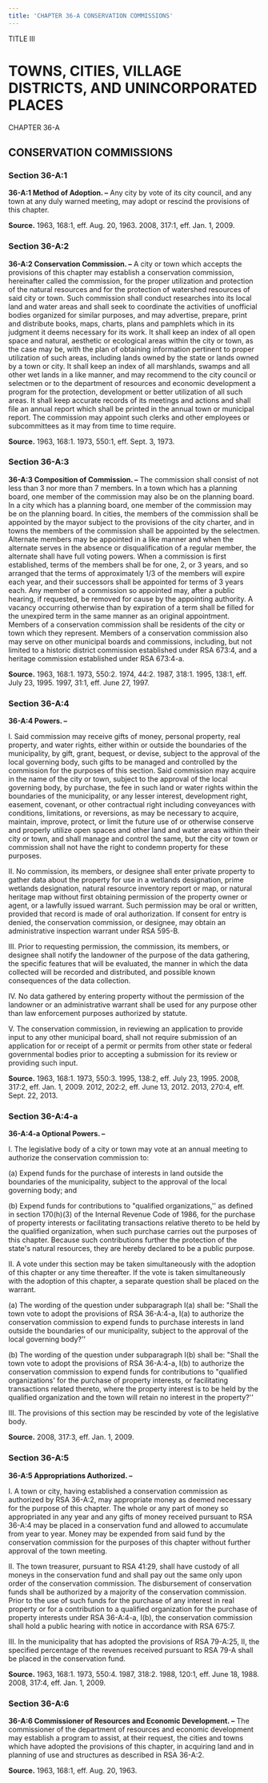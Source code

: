 ```yaml
---
title: 'CHAPTER 36-A CONSERVATION COMMISSIONS'
---
```


TITLE III
                                             
TOWNS, CITIES, VILLAGE DISTRICTS, AND UNINCORPORATED PLACES
===========================================================

CHAPTER 36-A
                                             
CONSERVATION COMMISSIONS
------------------------

### Section 36-A:1

 **36-A:1 Method of Adoption. –** Any city by vote of its city
council, and any town at any duly warned meeting, may adopt or rescind
the provisions of this chapter.

**Source.** 1963, 168:1, eff. Aug. 20, 1963. 2008, 317:1, eff. Jan. 1,
2009.

### Section 36-A:2

 **36-A:2 Conservation Commission. –** A city or town which accepts
the provisions of this chapter may establish a conservation commission,
hereinafter called the commission, for the proper utilization and
protection of the natural resources and for the protection of watershed
resources of said city or town. Such commission shall conduct researches
into its local land and water areas and shall seek to coordinate the
activities of unofficial bodies organized for similar purposes, and may
advertise, prepare, print and distribute books, maps, charts, plans and
pamphlets which in its judgment it deems necessary for its work. It
shall keep an index of all open space and natural, aesthetic or
ecological areas within the city or town, as the case may be, with the
plan of obtaining information pertinent to proper utilization of such
areas, including lands owned by the state or lands owned by a town or
city. It shall keep an index of all marshlands, swamps and all other wet
lands in a like manner, and may recommend to the city council or
selectmen or to the department of resources and economic development a
program for the protection, development or better utilization of all
such areas. It shall keep accurate records of its meetings and actions
and shall file an annual report which shall be printed in the annual
town or municipal report. The commission may appoint such clerks and
other employees or subcommittees as it may from time to time require.

**Source.** 1963, 168:1. 1973, 550:1, eff. Sept. 3, 1973.

### Section 36-A:3

 **36-A:3 Composition of Commission. –** The commission shall consist
of not less than 3 nor more than 7 members. In a town which has a
planning board, one member of the commission may also be on the planning
board. In a city which has a planning board, one member of the
commission may be on the planning board. In cities, the members of the
commission shall be appointed by the mayor subject to the provisions of
the city charter, and in towns the members of the commission shall be
appointed by the selectmen. Alternate members may be appointed in a like
manner and when the alternate serves in the absence or disqualification
of a regular member, the alternate shall have full voting powers. When a
commission is first established, terms of the members shall be for one,
2, or 3 years, and so arranged that the terms of approximately 1/3 of
the members will expire each year, and their successors shall be
appointed for terms of 3 years each. Any member of a commission so
appointed may, after a public hearing, if requested, be removed for
cause by the appointing authority. A vacancy occurring otherwise than by
expiration of a term shall be filled for the unexpired term in the same
manner as an original appointment. Members of a conservation commission
shall be residents of the city or town which they represent. Members of
a conservation commission also may serve on other municipal boards and
commissions, including, but not limited to a historic district
commission established under RSA 673:4, and a heritage commission
established under RSA 673:4-a.

**Source.** 1963, 168:1. 1973, 550:2. 1974, 44:2. 1987, 318:1. 1995,
138:1, eff. July 23, 1995. 1997, 31:1, eff. June 27, 1997.

### Section 36-A:4

 **36-A:4 Powers. –**
                                             
 I. Said commission may receive gifts of money, personal property,
real property, and water rights, either within or outside the boundaries
of the municipality, by gift, grant, bequest, or devise, subject to the
approval of the local governing body, such gifts to be managed and
controlled by the commission for the purposes of this section. Said
commission may acquire in the name of the city or town, subject to the
approval of the local governing body, by purchase, the fee in such land
or water rights within the boundaries of the municipality, or any lesser
interest, development right, easement, covenant, or other contractual
right including conveyances with conditions, limitations, or reversions,
as may be necessary to acquire, maintain, improve, protect, or limit the
future use of or otherwise conserve and properly utilize open spaces and
other land and water areas within their city or town, and shall manage
and control the same, but the city or town or commission shall not have
the right to condemn property for these purposes.
                                             
 II. No commission, its members, or designee shall enter private
property to gather data about the property for use in a wetlands
designation, prime wetlands designation, natural resource inventory
report or map, or natural heritage map without first obtaining
permission of the property owner or agent, or a lawfully issued warrant.
Such permission may be oral or written, provided that record is made of
oral authorization. If consent for entry is denied, the conservation
commission, or designee, may obtain an administrative inspection warrant
under RSA 595-B.
                                             
 III. Prior to requesting permission, the commission, its members, or
designee shall notify the landowner of the purpose of the data
gathering, the specific features that will be evaluated, the manner in
which the data collected will be recorded and distributed, and possible
known consequences of the data collection.
                                             
 IV. No data gathered by entering property without the permission of
the landowner or an administrative warrant shall be used for any purpose
other than law enforcement purposes authorized by statute.
                                             
 V. The conservation commission, in reviewing an application to
provide input to any other municipal board, shall not require submission
of an application for or receipt of a permit or permits from other state
or federal governmental bodies prior to accepting a submission for its
review or providing such input.

**Source.** 1963, 168:1. 1973, 550:3. 1995, 138:2, eff. July 23, 1995.
2008, 317:2, eff. Jan. 1, 2009. 2012, 202:2, eff. June 13, 2012. 2013,
270:4, eff. Sept. 22, 2013.

### Section 36-A:4-a

 **36-A:4-a Optional Powers. –**
                                             
 I. The legislative body of a city or town may vote at an annual
meeting to authorize the conservation commission to:
                                             
 (a) Expend funds for the purchase of interests in land outside
the boundaries of the municipality, subject to the approval of the local
governing body; and
                                             
 (b) Expend funds for contributions to "qualified organizations,''
as defined in section 170(h)(3) of the Internal Revenue Code of 1986,
for the purchase of property interests or facilitating transactions
relative thereto to be held by the qualified organization, when such
purchase carries out the purposes of this chapter. Because such
contributions further the protection of the state's natural resources,
they are hereby declared to be a public purpose.
                                             
 II. A vote under this section may be taken simultaneously with the
adoption of this chapter or any time thereafter. If the vote is taken
simultaneously with the adoption of this chapter, a separate question
shall be placed on the warrant.
                                             
 (a) The wording of the question under subparagraph I(a) shall be:
"Shall the town vote to adopt the provisions of RSA 36-A:4-a, I(a) to
authorize the conservation commission to expend funds to purchase
interests in land outside the boundaries of our municipality, subject to
the approval of the local governing body?''
                                             
 (b) The wording of the question under subparagraph I(b) shall be:
"Shall the town vote to adopt the provisions of RSA 36-A:4-a, I(b) to
authorize the conservation commission to expend funds for contributions
to "qualified organizations' for the purchase of property interests, or
facilitating transactions related thereto, where the property interest
is to be held by the qualified organization and the town will retain no
interest in the property?''
                                             
 III. The provisions of this section may be rescinded by vote of the
legislative body.

**Source.** 2008, 317:3, eff. Jan. 1, 2009.

### Section 36-A:5

 **36-A:5 Appropriations Authorized. –**
                                             
 I. A town or city, having established a conservation commission as
authorized by RSA 36-A:2, may appropriate money as deemed necessary for
the purpose of this chapter. The whole or any part of money so
appropriated in any year and any gifts of money received pursuant to RSA
36-A:4 may be placed in a conservation fund and allowed to accumulate
from year to year. Money may be expended from said fund by the
conservation commission for the purposes of this chapter without further
approval of the town meeting.
                                             
 II. The town treasurer, pursuant to RSA 41:29, shall have custody of
all moneys in the conservation fund and shall pay out the same only upon
order of the conservation commission. The disbursement of conservation
funds shall be authorized by a majority of the conservation commission.
Prior to the use of such funds for the purchase of any interest in real
property or for a contribution to a qualified organization for the
purchase of property interests under RSA 36-A:4-a, I(b), the
conservation commission shall hold a public hearing with notice in
accordance with RSA 675:7.
                                             
 III. In the municipality that has adopted the provisions of RSA
79-A:25, II, the specified percentage of the revenues received pursuant
to RSA 79-A shall be placed in the conservation fund.

**Source.** 1963, 168:1. 1973, 550:4. 1987, 318:2. 1988, 120:1, eff.
June 18, 1988. 2008, 317:4, eff. Jan. 1, 2009.

### Section 36-A:6

 **36-A:6 Commissioner of Resources and Economic Development. –** The
commissioner of the department of resources and economic development may
establish a program to assist, at their request, the cities and towns
which have adopted the provisions of this chapter, in acquiring land and
in planning of use and structures as described in RSA 36-A:2.

**Source.** 1963, 168:1, eff. Aug. 20, 1963.
